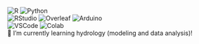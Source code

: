 <div align="left"> 
  
![R](https://img.shields.io/badge/R-006466?logo=R&logoColor=white)
![Python](https://img.shields.io/badge/Python-0b9ea8?logo=Python&logoColor=white) </br>
![RStudio](https://img.shields.io/badge/RStudio-75AADB?style=for-the-badge&logo=RStudio&logoColor=white) 
![Overleaf](https://img.shields.io/badge/Overleaf-47A141?style=for-the-badge&logo=Overleaf&logoColor=white)
![Arduino](https://img.shields.io/badge/Arduino-00979D?style=for-the-badge&logo=Arduino&logoColor=white)</br>
![VSCode](https://img.shields.io/badge/Visual_Studio_Code-0078D4?style=for-the-badge&logo=visual%20studio%20code&logoColor=white)
![Colab](https://img.shields.io/badge/Colab-F9AB00?style=for-the-badge&logo=googlecolab&color=525252)</br>
🌱 I’m currently learning hydrology (modeling and data analysis)!

</div>
<!--
**Carluna/Carluna** is a ✨ _special_ ✨ repository because its `README.md` (this file) appears on your GitHub profile.

Here are some ideas to get you started:

- 🔭 I’m currently working on ...
- 🌱 I’m currently learning ...
- 👯 I’m looking to collaborate on ...
- 🤔 I’m looking for help with ...
- 💬 Ask me about ...
- 📫 How to reach me: ...
- 😄 Pronouns: ...
- ⚡ Fun fact: ...
-->

